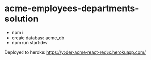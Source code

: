 # acme-employees-departments-solution

- npm i
- create database acme_db
- npm run start:dev

Deployed to heroku: https://yoder-acme-react-redux.herokuapp.com/
